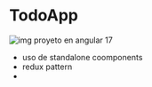 # TodoApp
![img](https://todomvc.com/site-assets/screenshot.png)
proyeto en angular 17
- uso de standalone coomponents
- redux pattern
- 